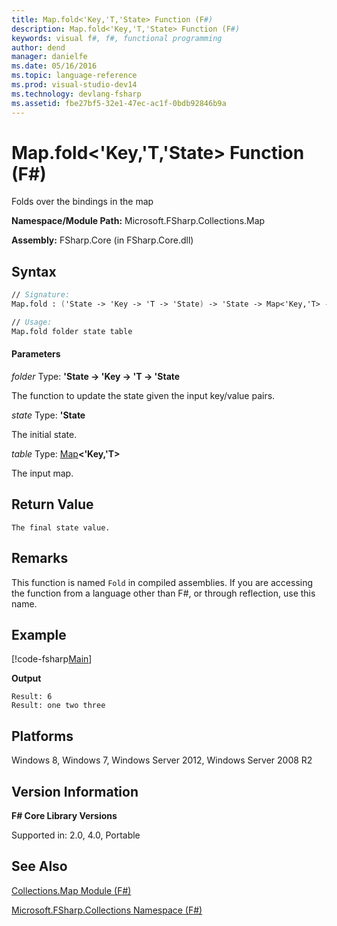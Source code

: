 ```yaml
---
title: Map.fold<'Key,'T,'State> Function (F#)
description: Map.fold<'Key,'T,'State> Function (F#)
keywords: visual f#, f#, functional programming
author: dend
manager: danielfe
ms.date: 05/16/2016
ms.topic: language-reference
ms.prod: visual-studio-dev14
ms.technology: devlang-fsharp
ms.assetid: fbe27bf5-32e1-47ec-ac1f-0bdb92846b9a
---
```


# Map.fold<'Key,'T,'State> Function (F#)

Folds over the bindings in the map

**Namespace/Module Path:** Microsoft.FSharp.Collections.Map

**Assembly:** FSharp.Core (in FSharp.Core.dll)


## Syntax

```fsharp
// Signature:
Map.fold : ('State -> 'Key -> 'T -> 'State) -> 'State -> Map<'Key,'T> -> 'State (requires comparison)

// Usage:
Map.fold folder state table
```

#### Parameters
*folder*
Type: **'State -&gt; 'Key -&gt; 'T -&gt; 'State**


The function to update the state given the input key/value pairs.


*state*
Type: **'State**


The initial state.


*table*
Type: [Map](https://msdn.microsoft.com/library/975316ea-55e3-4987-9994-90897ad45664)**&lt;'Key,'T&gt;**


The input map.

## Return Value

`The final state value.`

## Remarks
This function is named `Fold` in compiled assemblies. If you are accessing the function from a language other than F#, or through reflection, use this name.

## Example

[!code-fsharp[Main](snippets/fsmaps/snippet8.fs)]

**Output**

```
Result: 6
Result: one two three
```

## Platforms
Windows 8, Windows 7, Windows Server 2012, Windows Server 2008 R2


## Version Information
**F# Core Library Versions**

Supported in: 2.0, 4.0, Portable

## See Also
[Collections.Map Module &#40;F&#35;&#41;](Collections.Map-Module-%5BFSharp%5D.md)

[Microsoft.FSharp.Collections Namespace &#40;F&#35;&#41;](Microsoft.FSharp.Collections-Namespace-%5BFSharp%5D.md)
